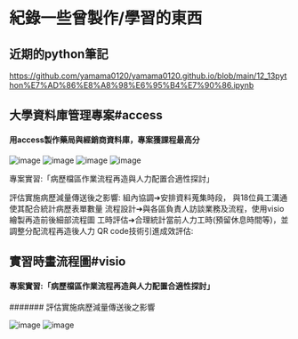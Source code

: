 紀錄一些曾製作/學習的東西
==
近期的python筆記
---
https://github.com/yamama0120/yamama0120.github.io/blob/main/12_13python%E7%AD%86%E8%A8%98%E6%95%B4%E7%90%86.ipynb


大學資料庫管理專案#access
---

#### 用access製作藥局與經銷商資料庫，專案獲課程最高分

![image](https://github.com/yamama0120/yamama0120.github.io/blob/main/image/1111.PNG)
![image](https://github.com/yamama0120/yamama0120.github.io/blob/main/image/2222.PNG)
![image](https://github.com/yamama0120/yamama0120.github.io/blob/main/image/3333.PNG)
![image](https://github.com/yamama0120/yamama0120.github.io/blob/main/image/4444.PNG)

專案實習:「病歷檔區作業流程再造與⼈⼒配置合適性探討」

評估實施病歷減量傳送後之影響:
組內協調➔安排資料蒐集時段，
與18位員⼯溝通使其配合統計病歷表單數量 
流程設計➔與各區負責⼈訪談業務及流程，使⽤visio繪製再造前後細部流程圖
⼯時評估➔合理統計當前⼈⼒⼯時(預留休息時間等)，並調整分配流程再造後⼈⼒
QR code技術引進成效評估:
    

  
實習時畫流程圖#visio
---
#### 專案實習:「病歷檔區作業流程再造與⼈⼒配置合適性探討」 

#######  評估實施病歷減量傳送後之影響  

![image](https://github.com/yamama0120/yamama0120.github.io/blob/main/image/5555.PNG)
![image](https://github.com/yamama0120/yamama0120.github.io/blob/main/image/6666.PNG)
